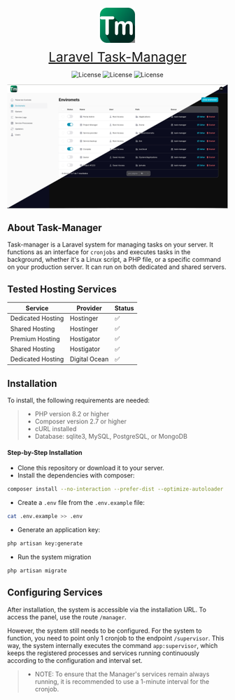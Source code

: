 <p align="center">
<a href="#" target="_blank" style="display: flex; justify-content: center;">
<img src="public/app.png" width="400" alt="Laravel Logo" style="width: 80px;">
</a>
</p>

<p align="center">
<a href="#" style="font-size: 30px;">Laravel Task-Manager</a>
</p>

<p align="center">
<img src="https://img.shields.io/badge/version-1.0.8-cyan" alt="License">
<img src="https://img.shields.io/badge/build-pass-red" alt="License">
<img src="https://img.shields.io/badge/test-pass-green" alt="License">
</p>

<p align="center">
<img src="public/wallpaper-02.png" />
</p>


## About Task-Manager

Task-manager is a Laravel system for managing tasks on your server. It functions as an interface for ```cronjobs``` and executes tasks in the background, whether it's a Linux script, a PHP file, or a specific command on your production server. It can run on both dedicated and shared servers.

## Tested Hosting Services

| Service | Provider | Status |
|---------|----------|--------|
| Dedicated Hosting | Hostinger | ✅ |
| Shared Hosting | Hostinger | ✅ |
| Premium Hosting | Hostigator | ✅ |
| Shared Hosting | Hostigator | ✅ |
| Dedicated Hosting | Digital Ocean | ✅ |

## Installation

To install, the following requirements are needed:

>- PHP version 8.2 or higher
>- Composer version 2.7 or higher
>- cURL installed
>- Database: sqlite3, MySQL, PostgreSQL, or MongoDB

#### Step-by-Step Installation
* Clone this repository or download it to your server.
* Install the dependencies with composer:
```sh
composer install --no-interaction --prefer-dist --optimize-autoloader
```
* Create a ```.env``` file from the ```.env.example``` file:
```sh
cat .env.example >> .env
```
* Generate an application key:
```sh
php artisan key:generate
```
* Run the system migration
```sh
php artisan migrate
```

## Configuring Services

After installation, the system is accessible via the installation URL.
To access the panel, use the route ```/manager```.

However, the system still needs to be configured. For the system to function, you need to point only 1 cronjob to the endpoint ```/supervisor```. This way, the system internally executes the command ```app:supervisor```, which keeps the registered processes and services running continuously according to the configuration and interval set.

>- NOTE: To ensure that the Manager's services remain always running, it is recommended to use a 1-minute interval for the cronjob.
